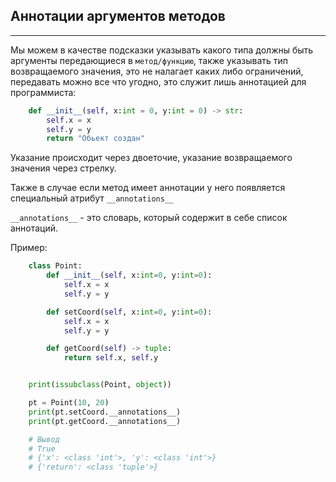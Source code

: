 Аннотации аргументов методов
---
---
Мы можем в качестве подсказки указывать какого типа должны быть
аргументы передающиеся в `метод/функцию`, также указывать тип возвращаемого
значения, это не налагает каких либо ограничений, передавать можно все что 
угодно, это служит лишь аннотацией для программиста:

```python
    def __init__(self, x:int = 0, y:int = 0) -> str:
        self.x = x
        self.y = y
        return "Обьект создан" 
```

Указание происходит через двоеточие, указание возвращаемого значения 
через стрелку.

Также в случае если метод имеет аннотации у него появляется специальный 
атрибут `__annotations__`

`__annotations__` - это словарь, который содержит в себе список аннотаций.

Пример:
```python
    class Point:
        def __init__(self, x:int=0, y:int=0):
            self.x = x
            self.y = y

        def setCoord(self, x:int=0, y:int=0):
            self.x = x
            self.y = y

        def getCoord(self) -> tuple:
            return self.x, self.y


    print(issubclass(Point, object))

    pt = Point(10, 20)
    print(pt.setCoord.__annotations__)
    print(pt.getCoord.__annotations__)

    # Вывод
    # True
    # {'x': <class 'int'>, 'y': <class 'int'>}
    # {'return': <class 'tuple'>}
```